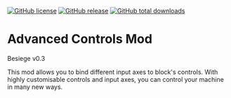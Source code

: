 [![GitHub license](https://img.shields.io/github/license/lench4991/AdvancedControlsMod.svg)](https://github.com/lench4991/AdvancedControlsMod/blob/master/LICENSE.md)
[![GitHub release](https://img.shields.io/github/release/lench4991/AdvancedControlsMod.svg)](https://github.com/lench4991/AdvancedControlsMod/releases)
[![GitHub total downloads](https://img.shields.io/github/downloads/lench4991/AdvancedControlsMod/total.svg)](https://github.com/lench4991/AdvancedControlsMod/releases)

# Advanced Controls Mod
Besiege v0.3

This mod allows you to bind different input axes to block's controls.
With highly customisable controls and input axes, you can control your machine in many new ways.
